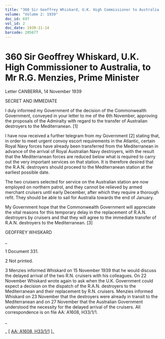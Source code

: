 ```yaml
---
title: "360 Sir Geoffrey Whiskard, U.K. High Commissioner to Australia, to Mr R.G. Menzies, Prime Minister"
volume: "Volume 2: 1939"
doc_id: 697
vol_id: 2
doc_date: 1939-11-14
barcode: 205677
---
```


# 360 Sir Geoffrey Whiskard, U.K. High Commissioner to Australia, to Mr R.G. Menzies, Prime Minister

Letter CANBERRA, 14 November 1939

SECRET AND IMMEDIATE

I duly informed my Government of the decision of the Commonwealth Government, conveyed in your letter to me of the 6th November, approving the proposals of the Admiralty with regard to the transfer of Australian destroyers to the Mediterranean. [1]

I have now received a further telegram from my Government [2] stating that, in order to meet urgent convoy escort requirements in the Atlantic, certain Royal Navy forces have already been transferred from the Mediterranean in advance of the arrival of Royal Australian Navy destroyers, with the result that the Mediterranean forces are reduced below what is required to carry out the very important services on that station. It is therefore desired that the R.A.N. destroyers should proceed to the Mediterranean station at the earliest possible date.

The two cruisers selected for service on the Australian station are now employed on northern patrol, and they cannot be relieved by armed merchant cruisers until early December, after which they require a thorough refit. They should be able to sail for Australia towards the end of January.

My Government hope that the Commonwealth Government will appreciate the vital reasons for this temporary delay in the replacement of R.A.N. destroyers by cruisers and that they will agree to the immediate transfer of R.A.N. destroyers to the Mediterranean. [3]

GEOFFREY WHISKARD

_

1 Document 331.

2 Not printed.

3 Menzies informed Whiskard on 15 November 1939 that he would discuss the delayed arrival of the two R.N. cruisers with his colleagues. On 22 November Whiskard wrote again to ask when the U.K. Government could expect a decision on the dispatch of the R.A.N. destroyers to the Mediterranean and their replacement by R.N. cruisers. Menzies informed Whiskard on 23 November that the destroyers were already in transit to the Mediterranean and on 27 November that the Australian Government understood the necessity for the delayed arrival of the cruisers. All correspondence is on file AA: A1608, H33/1/1.

_

_ [ [AA: A1608, H33/1/1](http://www.naa.gov.au/cgi-bin/Search?O=I&Number=205677) ]_
